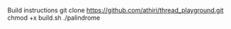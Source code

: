Build instructions
git clone https://github.com/athiri/thread_playground.git
chmod +x build.sh
./palindrome <numthreads>


